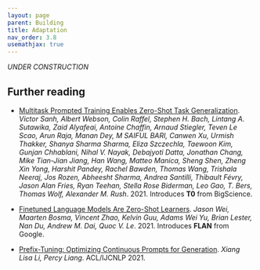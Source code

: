 ```yaml
---
layout: page
parent: Building
title: Adaptation
nav_order: 3.8
usemathjax: true
---
```

*UNDER CONSTRUCTION*

## Further reading

- [Multitask Prompted Training Enables Zero-Shot Task Generalization](https://arxiv.org/pdf/2110.08207.pdf). *Victor Sanh, Albert Webson, Colin Raffel, Stephen H. Bach, Lintang A. Sutawika, Zaid Alyafeai, Antoine Chaffin, Arnaud Stiegler, Teven Le Scao, Arun Raja, Manan Dey, M SAIFUL BARI, Canwen Xu, Urmish Thakker, Shanya Sharma Sharma, Eliza Szczechla, Taewoon Kim, Gunjan Chhablani, Nihal V. Nayak, Debajyoti Datta, Jonathan Chang, Mike Tian-Jian Jiang, Han Wang, Matteo Manica, Sheng Shen, Zheng Xin Yong, Harshit Pandey, Rachel Bawden, Thomas Wang, Trishala Neeraj, Jos Rozen, Abheesht Sharma, Andrea Santilli, Thibault Févry, Jason Alan Fries, Ryan Teehan, Stella Rose Biderman, Leo Gao, T. Bers, Thomas Wolf, Alexander M. Rush*. 2021.
  Introduces **T0** from BigScience.
- [Finetuned Language Models Are Zero-Shot Learners](https://arxiv.org/pdf/2109.01652.pdf). *Jason Wei, Maarten Bosma, Vincent Zhao, Kelvin Guu, Adams Wei Yu, Brian Lester, Nan Du, Andrew M. Dai, Quoc V. Le*. 2021.
  Introduces **FLAN** from Google.

- [Prefix-Tuning: Optimizing Continuous Prompts for Generation](https://arxiv.org/pdf/2101.00190.pdf). *Xiang Lisa Li, Percy Liang*. ACL/IJCNLP 2021.
